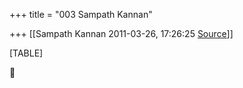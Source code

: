 +++
title = "003 Sampath Kannan"

+++
[[Sampath Kannan	2011-03-26, 17:26:25 [Source](https://groups.google.com/g/bvparishat/c/wqN0niCXJ9c)]]



[TABLE]



